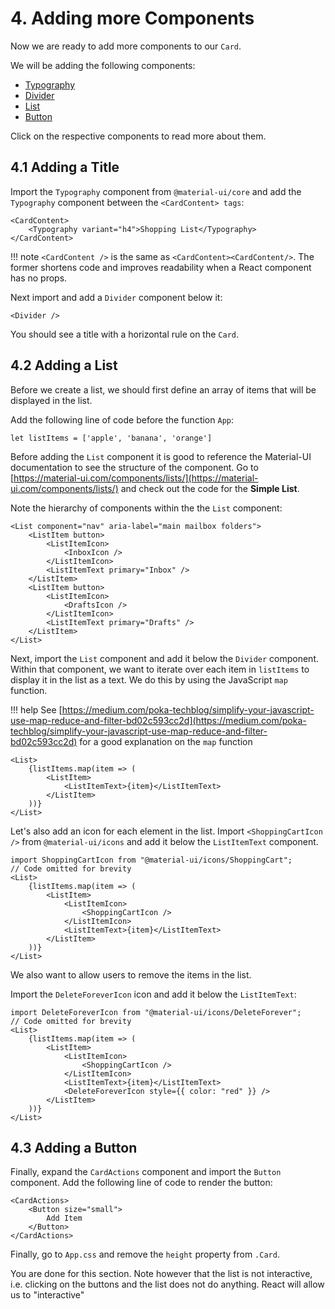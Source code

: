 # 4. Adding more Components

Now we are ready to add more components to our `Card`.

We will be adding the following components:

+ [Typography](https://material-ui.com/components/typography/)
+ [Divider](https://material-ui.com/components/dividers/)
+ [List](https://material-ui.com/components/lists/)
+ [Button](https://material-ui.com/components/buttons/)

Click on the respective components to read more about them.

## 4.1 Adding a Title

Import the `Typography` component from `@material-ui/core` and add the `Typography` component between the `<CardContent> tags`:

```JSX
<CardContent>
    <Typography variant="h4">Shopping List</Typography>
</CardContent>
```  

!!! note
	`<CardContent />` is the same as `<CardContent><CardContent/>`. The former shortens code and improves readability when a React component has no props.

Next import and add a `Divider` component below it:

```JSX
<Divider />
```  

You should see a title with a horizontal rule on the `Card`.

## 4.2 Adding a List

Before we create a list, we should first define an array of items that will be displayed in the list. 

Add the following line of code before the function `App`:

```JS
let listItems = ['apple', 'banana', 'orange']
```

Before adding the `List` component it is good to reference the Material-UI documentation to see the structure of the component. Go to [https://material-ui.com/components/lists/](https://material-ui.com/components/lists/) and check out the code for the **Simple List**.

Note the hierarchy of components within the the `List` component:
```JSX
<List component="nav" aria-label="main mailbox folders">
	<ListItem button>
		<ListItemIcon>
			<InboxIcon />
		</ListItemIcon>
		<ListItemText primary="Inbox" />
	</ListItem>
	<ListItem button>
		<ListItemIcon>
			<DraftsIcon />
		</ListItemIcon>
		<ListItemText primary="Drafts" />
	</ListItem>
</List>
```

Next, import the `List` component and add it below the `Divider` component. Within that component, we want to iterate over each item in `listItems` to display it in the list as a text. We do this by using the JavaScript `map` function.

!!! help
	See [https://medium.com/poka-techblog/simplify-your-javascript-use-map-reduce-and-filter-bd02c593cc2d](https://medium.com/poka-techblog/simplify-your-javascript-use-map-reduce-and-filter-bd02c593cc2d) for a good explanation on the `map` function

```JS
<List>
	{listItems.map(item => (
		<ListItem>
			<ListItemText>{item}</ListItemText>
		</ListItem>
	))}
</List>
```

Let's also add an icon for each element in the list. Import `<ShoppingCartIcon />` from `@material-ui/icons` and add it below the `ListItemText` component.

```JSX
import ShoppingCartIcon from "@material-ui/icons/ShoppingCart";
// Code omitted for brevity
<List>
	{listItems.map(item => (
		<ListItem>
			<ListItemIcon>
				<ShoppingCartIcon />
			</ListItemIcon>
			<ListItemText>{item}</ListItemText>
		</ListItem>
	))}
</List>
```

We also want to allow users to remove the items in the list.

Import the `DeleteForeverIcon` icon and add it below the `ListItemText`:
```JSX
import DeleteForeverIcon from "@material-ui/icons/DeleteForever";
// Code omitted for brevity
<List>
	{listItems.map(item => (
		<ListItem>
			<ListItemIcon>
				<ShoppingCartIcon />
			</ListItemIcon>
			<ListItemText>{item}</ListItemText>
			<DeleteForeverIcon style={{ color: "red" }} />
		</ListItem>
	))}
</List>
```


## 4.3 Adding a Button

Finally, expand the `CardActions` component and import the `Button` component. Add the following line of code to render the button:

```JSX
<CardActions>
	<Button size="small">
		Add Item
	</Button>
</CardActions>
```

Finally, go to `App.css` and remove the `height` property from `.Card`.

You are done for this section. Note however that the list is not interactive, i.e. clicking on the buttons and the list does not do anything. React will allow us to "interactive" 